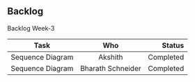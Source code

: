 ## Backlog


Backlog Week-3

| Task        | Who         | Status  |
| ------------- |:-------------:| -----:|
| Sequence Diagram     | Akshith  | Completed |
| Sequence Diagram | Bharath Schneider    |   Completed |
